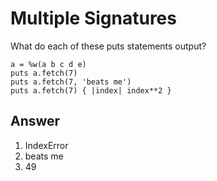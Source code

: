 Multiple Signatures
===================

What do each of these puts statements output?

```
a = %w(a b c d e)
puts a.fetch(7)
puts a.fetch(7, 'beats me')
puts a.fetch(7) { |index| index**2 }
```

Answer
------

1. IndexError
2. beats me
3. 49
